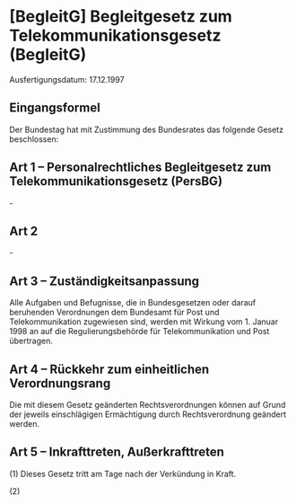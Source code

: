 # [BegleitG] Begleitgesetz zum Telekommunikationsgesetz  (BegleitG)

Ausfertigungsdatum: 17.12.1997

 

## Eingangsformel

Der Bundestag hat mit Zustimmung des Bundesrates das folgende Gesetz beschlossen:


## Art 1 – Personalrechtliches Begleitgesetz zum Telekommunikationsgesetz (PersBG)

\-


## Art 2

\-


## Art 3 – Zuständigkeitsanpassung

Alle Aufgaben und Befugnisse, die in Bundesgesetzen oder darauf beruhenden Verordnungen dem Bundesamt für Post und Telekommunikation zugewiesen sind, werden mit Wirkung vom 1. Januar 1998 an auf die Regulierungsbehörde für Telekommunikation und Post übertragen.


## Art 4 – Rückkehr zum einheitlichen Verordnungsrang

Die mit diesem Gesetz geänderten Rechtsverordnungen können auf Grund der jeweils einschlägigen Ermächtigung durch Rechtsverordnung geändert werden.


## Art 5 – Inkrafttreten, Außerkrafttreten

(1) Dieses Gesetz tritt am Tage nach der Verkündung in Kraft.

(2)
